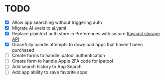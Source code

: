 # TODO

- [X] Allow app searching without triggering auth
- [X] Migrate AI evals to ai.yaml
- [X] Replace plaintext auth store in Preferences with secure [Raycast storage API](https://developers.raycast.com/api-reference/storage)
- [X] Gracefully handle attempts to download apps that haven't been purchased
- [ ] Create forms to handle ipatool authentication
- [ ] Create form to handle Apple 2FA code for ipatool
- [ ] Add search history to App Search
- [ ] Add app ability to save favorite apps
